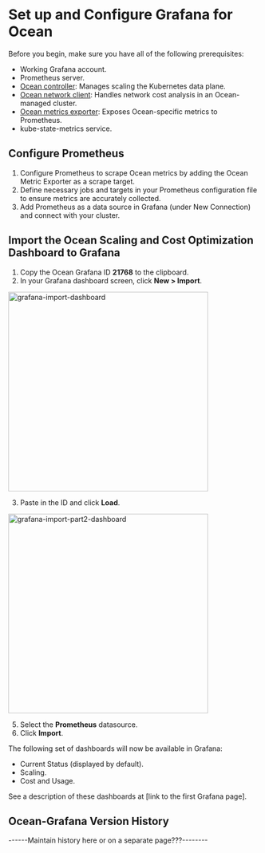 <meta name="robots" content="noindex">

# Set up and Configure Grafana for Ocean

Before you begin, make sure you have all of the following prerequisites:

* Working Grafana account.
* Prometheus server.
* [Ocean controller](https://docs.spot.io/ocean/tutorials/ocean-controller-v2/): Manages scaling the Kubernetes data plane.
* [Ocean network client](https://docs.spot.io/ocean/tutorials/install-network-client-v2): Handles network cost analysis in an Ocean-managed cluster.
* [Ocean metrics exporter](https://docs.spot.io/ocean/tools-and-integrations/prometheus/scrape?id=install-the-exporter): Exposes Ocean-specific metrics to Prometheus.
* kube-state-metrics service.

## Configure Prometheus

1. Configure Prometheus to scrape Ocean metrics by adding the Ocean Metric Exporter as a scrape target.
2. Define necessary jobs and targets in your Prometheus configuration file to ensure metrics are accurately collected.
3. Add Prometheus as a data source in Grafana (under New Connection) and connect with your cluster.

## Import the Ocean Scaling and Cost Optimization Dashboard to Grafana

1. Copy the Ocean Grafana ID **21768** to the clipboard.
2. In your Grafana dashboard screen, click **New > Import**.

<img width = 400 alt="grafana-import-dashboard" src="https://github.com/user-attachments/assets/2c4ae5fc-114a-4134-b429-6bc4d798c4df" />

3. Paste in the ID and click **Load**.

<img width = 400 alt="grafana-import-part2-dashboard" src="https://github.com/user-attachments/assets/4d95f01d-9613-46ee-94ac-73baea4823aa" />

5. Select the **Prometheus** datasource.
6. Click **Import**. 

The following set of dashboards will now be available in Grafana:

* Current Status (displayed by default).
* Scaling.
* Cost and Usage.

See a description of these dashboards at [link to the first Grafana page].

## Ocean-Grafana Version History

------Maintain history here or on a separate page???--------











